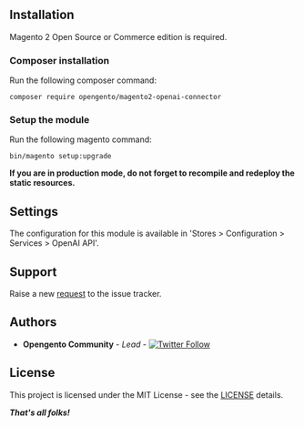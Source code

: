 
## Installation

Magento 2 Open Source or Commerce edition is required.

### Composer installation

Run the following composer command:

```
composer require opengento/magento2-openai-connector
```

### Setup the module

Run the following magento command:

```
bin/magento setup:upgrade
```

**If you are in production mode, do not forget to recompile and redeploy the static resources.**



## Settings

The configuration for this module is available in 'Stores > Configuration > Services > OpenAI API'.

## Support

Raise a new [request](https://github.com/opengento/magento2-openai-connector/issues) to the issue tracker.

## Authors

- **Opengento Community** - *Lead* - [![Twitter Follow](https://img.shields.io/twitter/follow/opengento.svg?style=social)](https://twitter.com/opengento)

## License

This project is licensed under the MIT License - see the [LICENSE](./LICENSE) details.

***That's all folks!***
